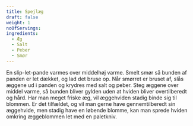 ```yaml
---
title: Spejlæg
draft: false
weight: 1
noOfServings: 
ingredients:
  - Æg
  - Salt
  - Peber
  - Smør
---
```


En slip-let-pande varmes over middelhøj varme. Smelt smør så bunden af
panden er let dækket, og lad det bruse op. Når smørret er bruset af,
slås æggene ud i panden og krydres med salt og peber. Steg æggene over
middel varme, så bunden bliver gylden uden at hviden bliver
overtilberedt og hård. Har man meget friske æg, vil æggehviden stadig
binde sig til blommen. Er det tilfældet, og vil man gerne have
gennemtilberedt sin æggehvide, men stadig have en løbende blomme, kan
man sprede hviden omkring æggeblommen let med en paletkniv.

